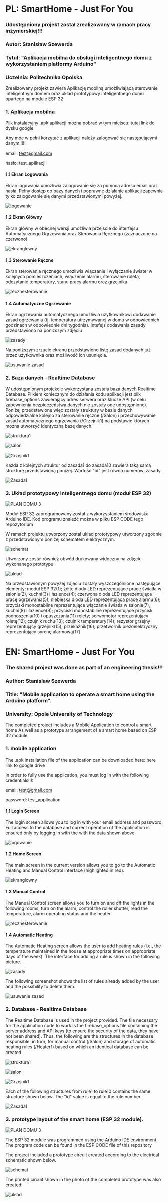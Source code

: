 # PL: SmartHome - Just For You

### Udostępniony projekt został zrealizowany w ramach pracy inżynierskiej!!! 
### Autor: Stanisław Szewerda
### Tytuł: "Aplikacja mobilna do obsługi inteligentnego domu z wykorzystaniem platformy Arduino"
### Uczelnia: Politechnika Opolska

Zrealizowany projekt zawiera Aplikację mobilną umożliwiającą sterowanie inteligentnym domem 
oraz układ prototypowy inteligentnego domu opartego na module ESP 32

### 1. Aplikacja mobilna

Plik instalacyjny .apk aplikacji można pobrać w tym miejscu: tutaj link do dysku google

Aby móc w pełni korzytać z aplikacji należy zalogować się następującymi danymi!!!:

email: test@gmail.com 

hasło: test_aplikacji

#### 1.1 Ekran Logowania
Ekran logowania umożliwia zalogowanie się za pomocą adresu email oraz hasła. 
Pełny dostęp do bazy danych i poprawne działanie aplikacji zapewnia tylko zalogowanie się 
danymi przedstawionymi powyżej.

![logowanie](https://github.com/stanislawszewerda/SmartHome---Just-For-You/assets/111526111/7a28fe77-9eaf-41c2-9211-8c31973a8945)

#### 1.2 Ekran Główny
Ekran główny w obecnej wersji umożliwia przejście do interfejsu Automatycznego Ogrzewania oraz Sterowania Ręcznego (zaznaczone na czerwono)

![ekranglowny](https://github.com/stanislawszewerda/SmartHome---Just-For-You/assets/111526111/870468eb-b494-4118-8a0a-d01fa9040f43)

#### 1.3 Sterowanie Ręczne
Ekran sterowania ręcznego umożliwia włączanie i wyłączanie świateł w kolejnych pomieszczeniach, włączenie alarmu, sterowanie roletą, odczytanie temperatury, stanu pracy alarmu oraz grzejnika

![recznesterowanie](https://github.com/stanislawszewerda/SmartHome---Just-For-You/assets/111526111/608ba090-f017-4663-8d9d-73a8bb542208)

#### 1.4 Automatyczne Ogrzewanie
Ekran ogrzewania automatycznego umożliwia użytkownikowi dodawanie zasad ogrzewania (tj. temperatury utrzymywanej w domu w odpowiednich godzinach w odpowiednie dni tygodnia). Intefejs dodawania zasady przedstawiono na poniższym zdjęciu

![zasady](https://github.com/stanislawszewerda/SmartHome---Just-For-You/assets/111526111/1b1c4076-c213-4032-b7f9-3ecc0116c954)

Na poniższym zrzucie ekranu przedstawiono listę zasad dodanych już przez użytkownika oraz możliwość ich usunięcia.

![usuwanie zasad](https://github.com/stanislawszewerda/SmartHome---Just-For-You/assets/111526111/e8bf4800-5c4d-46f1-b262-dd0e900a7ba8)


### 2. Baza danych - Realtime Database
W udostępnionym projekcie wykorzystana została baza danych Realtime Database. Plikiem koniecznym do działania kodu aplikacji jest plik firebase_options zawierający adres serwera oraz klucze API (w celu zapewnienia bezpieczeństwa danych nie zostały one udostępnione). Poniżej przedstawione więc zostały struktury w bazie danych odpowiedzialne kolejno za sterowanie ręczne (/Salon) i przechowywanie zasad automatycznego ogrzewania (/Grzejnik1) na podstawie których można utworzyć identyczną bazę danych.

![struktura1](https://github.com/stanislawszewerda/SmartHome---Just-For-You/assets/111526111/b3e29ae2-05d7-4702-9b28-3a97ef80305e)

![salon](https://github.com/stanislawszewerda/SmartHome---Just-For-You/assets/111526111/5acdf1b7-0822-48b0-bbb2-f0fed07570db)

![Grzejnik1](https://github.com/stanislawszewerda/SmartHome---Just-For-You/assets/111526111/60945b42-36d0-4e59-abe4-67bd02505b29)

Każda z kolejnych struktur od zasada1 do zasada10 zawiera taką samą strukturę przedstawioną poniżej. Wartość "id" jest równa numerowi zasady.

![Zasada1](https://github.com/stanislawszewerda/SmartHome---Just-For-You/assets/111526111/92162234-e442-4cec-bee1-3e85dd7c3de3)

### 3. Układ prototypowy inteligentnego domu (moduł ESP 32)

![PLAN DOMU 3](https://github.com/stanislawszewerda/SmartHome---Just-For-You/assets/111526111/4b5b0bfd-417d-42e6-b296-5ab6871f830b)

Moduł ESP 32 zaprogramowany został z wykorzystaniem środowiska Arduino IDE. 
Kod programu znaleźć można w pliku ESP CODE tego repozytorium

W ramach projektu utworzony został układ prototypowy utworzony zgodnie z przedstawionym poniżej schematem elektrycznym. 

![schemat](https://github.com/stanislawszewerda/SmartHome---Just-For-You/assets/111526111/a7486260-c403-45fb-b270-52406d0d755c)

Utworzony został również obwód drukowany widoczny na zdjęciu wykonanego prototypu:

![układ](https://github.com/stanislawszewerda/SmartHome---Just-For-You/assets/111526111/606ad94b-b42d-4f86-a211-df2f2bb9ccfc)

Na przedstawionym powyżej zdjęciu zostały wyszczególnione następujące elementy: moduł ESP 32(1); żółte diody LED reprezentujące pracę światła w salonie(2), kuchni(3) i łazience(4); czerwona dioda LED reprezentująca pracę ogrzewania(5); niebieska dioda LED reprezentująca pracę alarmu(6); przyciski monostabilne reprezentujące włączanie światła w salonie(7), kuchni(8) i łazience(9); przyciski monostabilne reprezentujące przycisk podnoszenia(10) i opuszczania(11) rolety; serwomotor reprezentujący roletę(12); czujnik ruchu(13); czujnik temperatury(14); rezystor grzejny reprezentujący grzejnik(15); przekaźnik(16); przetwornik piezoelektryczny reprezentujący syrenę alarmową(17)


# EN: SmartHome - Just For You

### The shared project was done as part of an engineering thesis!!! 
### Author: Stanislaw Szewerda
### Title: "Mobile application to operate a smart home using the Arduino platform".
### University: Opole University of Technology

The completed project includes a Mobile Application to control a smart home 
As well as a prototype arrangement of a smart home based on ESP 32 module

### 1. mobile application

The .apk installation file of the application can be downloaded here: here link to google drive

In order to fully use the application, you must log in with the following credentials!!!:

email: test@gmail.com 

password: test_application

#### 1.1 Login Screen
The login screen allows you to log in with your email address and password. 
Full access to the database and correct operation of the application is ensured only by logging in with the 
with the data shown above.

![logowanie](https://github.com/stanislawszewerda/SmartHome---Just-For-You/assets/111526111/7a28fe77-9eaf-41c2-9211-8c31973a8945)

#### 1.2 Home Screen
The main screen in the current version allows you to go to the Automatic Heating and Manual Control interface (highlighted in red).

![ekranglowny](https://github.com/stanislawszewerda/SmartHome---Just-For-You/assets/111526111/870468eb-b494-4118-8a0a-d01fa9040f43)

#### 1.3 Manual Control
The Manual Control screen allows you to turn on and off the lights in the following rooms, turn on the alarm, control the roller shutter, read the temperature, alarm operating status and the heater

![recznesterowanie](https://github.com/stanislawszewerda/SmartHome---Just-For-You/assets/111526111/608ba090-f017-4663-8d9d-73a8bb542208)

#### 1.4 Automatic Heating
The Automatic Heating screen allows the user to add heating rules (i.e., the temperature maintained in the house at appropriate times on appropriate days of the week). The interface for adding a rule is shown in the following picture.

![zasady](https://github.com/stanislawszewerda/SmartHome---Just-For-You/assets/111526111/1b1c4076-c213-4032-b7f9-3ecc0116c954)

The following screenshot shows the list of rules already added by the user and the possibility to delete them.

![usuwanie zasad](https://github.com/stanislawszewerda/SmartHome---Just-For-You/assets/111526111/e8bf4800-5c4d-46f1-b262-dd0e900a7ba8)


### 2. Database - Realtime Database
The Realtime Database is used in the project provided. The file necessary for the application code to work is the firebase_options file containing the server address and API keys (to ensure the security of the data, they have not been shared). Thus, the following are the structures in the database responsible, in turn, for manual control (/Salon) and storage of automatic heating rules (/Heater1) based on which an identical database can be created.

![struktura1](https://github.com/stanislawszewerda/SmartHome---Just-For-You/assets/111526111/b3e29ae2-05d7-4702-9b28-3a97ef80305e)

![salon](https://github.com/stanislawszewerda/SmartHome---Just-For-You/assets/111526111/5acdf1b7-0822-48b0-bbb2-f0fed07570db)

![Grzejnik1](https://github.com/stanislawszewerda/SmartHome---Just-For-You/assets/111526111/60945b42-36d0-4e59-abe4-67bd02505b29)

Each of the following structures from rule1 to rule10 contains the same structure shown below. The "id" value is equal to the rule number.

![Zasada1](https://github.com/stanislawszewerda/SmartHome---Just-For-You/assets/111526111/92162234-e442-4cec-bee1-3e85dd7c3de3)

### 3. prototype layout of the smart home (ESP 32 module).

![PLAN DOMU 3](https://github.com/stanislawszewerda/SmartHome---Just-For-You/assets/111526111/4b5b0bfd-417d-42e6-b296-5ab6871f830b)

The ESP 32 module was programmed using the Arduino IDE environment. 
The program code can be found in the ESP CODE file of this repository

The project included a prototype circuit created according to the electrical schematic shown below. 

![schemat](https://github.com/stanislawszewerda/SmartHome---Just-For-You/assets/111526111/a7486260-c403-45fb-b270-52406d0d755c)

The printed circuit shown in the photo of the completed prototype was also created:

![układ](https://github.com/stanislawszewerda/SmartHome---Just-For-You/assets/111526111/606ad94b-b42d-4f86-a211-df2f2bb9ccfc)
